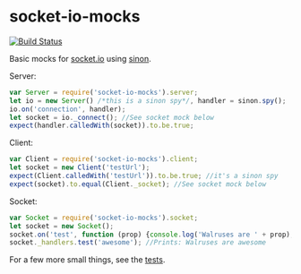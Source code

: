 # socket-io-mocks
[![Build Status](https://travis-ci.org/tehwalris/socket-io-mocks.svg?branch=master)](https://travis-ci.org/tehwalris/socket-io-mocks)

Basic mocks for [socket.io](http://socket.io/) using [sinon](http://sinonjs.org/).

Server:
```javascript
var Server = require('socket-io-mocks').server;
let io = new Server() /*this is a sinon spy*/, handler = sinon.spy();
io.on('connection', handler);
let socket = io._connect(); //See socket mock below
expect(handler.calledWith(socket)).to.be.true;
```

Client:
```javascript
var Client = require('socket-io-mocks').client;
let socket = new Client('testUrl');
expect(Client.calledWith('testUrl')).to.be.true; //it's a sinon spy
expect(socket).to.equal(Client._socket); //See socket mock below
```

Socket:
```javascript
var Socket = require('socket-io-mocks').socket;
let socket = new Socket();
socket.on('test', function (prop) {console.log('Walruses are ' + prop);});
socket._handlers.test('awesome'); //Prints: Walruses are awesome
```

For a few more small things, see the [tests](test/unit).
